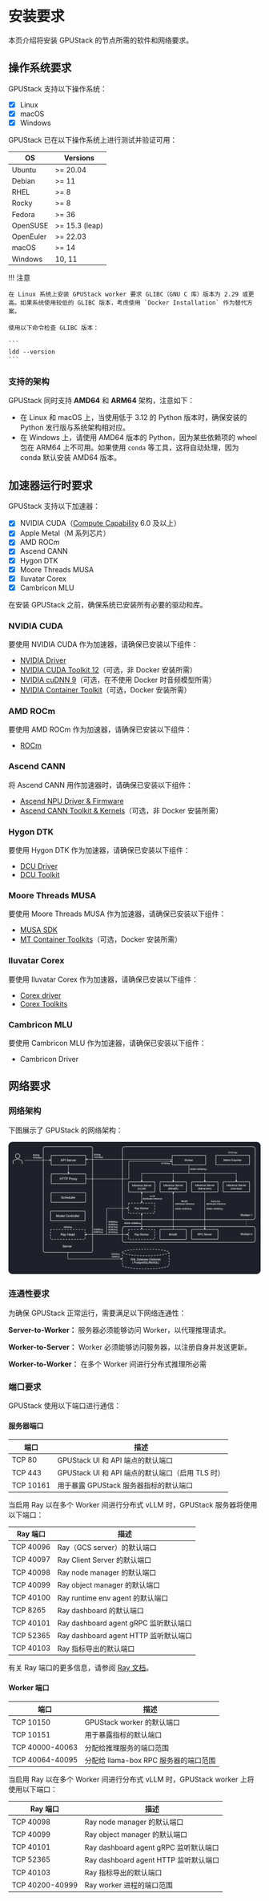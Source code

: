 # 安装要求

本页介绍将安装 GPUStack 的节点所需的软件和网络要求。

## 操作系统要求

GPUStack 支持以下操作系统：

- [x] Linux
- [x] macOS
- [x] Windows

GPUStack 已在以下操作系统上进行测试并验证可用：

| OS        | Versions        |
| --------- | --------------- |
| Ubuntu    | \>= 20.04       |
| Debian    | \>= 11          |
| RHEL      | \>= 8           |
| Rocky     | \>= 8           |
| Fedora    | \>= 36          |
| OpenSUSE  | \>= 15.3 (leap) |
| OpenEuler | \>= 22.03       |
| macOS     | \>= 14          |
| Windows   | 10, 11          |

!!! 注意

    在 Linux 系统上安装 GPUStack worker 要求 GLIBC（GNU C 库）版本为 2.29 或更高。如果系统使用较低的 GLIBC 版本，考虑使用 `Docker Installation` 作为替代方案。

    使用以下命令检查 GLIBC 版本：

    ```
    ldd --version
    ```

<a id="supported-architectures"></a>

### 支持的架构

GPUStack 同时支持 **AMD64** 和 **ARM64** 架构，注意如下：

- 在 Linux 和 macOS 上，当使用低于 3.12 的 Python 版本时，确保安装的 Python 发行版与系统架构相对应。
- 在 Windows 上，请使用 AMD64 版本的 Python，因为某些依赖项的 wheel 包在 ARM64 上不可用。如果使用 `conda` 等工具，这将自动处理，因为 conda 默认安装 AMD64 版本。

## 加速器运行时要求

GPUStack 支持以下加速器：

- [x] NVIDIA CUDA（[Compute Capability](https://developer.nvidia.com/cuda-gpus) 6.0 及以上）
- [x] Apple Metal（M 系列芯片）
- [x] AMD ROCm
- [x] Ascend CANN
- [x] Hygon DTK
- [x] Moore Threads MUSA
- [x] Iluvatar Corex
- [x] Cambricon MLU

在安装 GPUStack 之前，确保系统已安装所有必要的驱动和库。

### NVIDIA CUDA

要使用 NVIDIA CUDA 作为加速器，请确保已安装以下组件：

- [NVIDIA Driver](https://www.nvidia.com/en-us/drivers/)
- [NVIDIA CUDA Toolkit 12](https://developer.nvidia.com/cuda-toolkit)（可选，非 Docker 安装所需）
- [NVIDIA cuDNN 9](https://developer.nvidia.com/cudnn)（可选，在不使用 Docker 时音频模型所需）
- [NVIDIA Container Toolkit](https://docs.nvidia.com/datacenter/cloud-native/container-toolkit)（可选，Docker 安装所需）

### AMD ROCm

要使用 AMD ROCm 作为加速器，请确保已安装以下组件：

- [ROCm](https://rocm.docs.amd.com/en/docs-6.2.4/)

### Ascend CANN

将 Ascend CANN 用作加速器时，请确保已安装以下组件：

- [Ascend NPU Driver & Firmware](https://www.hiascend.com/hardware/firmware-drivers/community)
- [Ascend CANN Toolkit & Kernels](https://www.hiascend.com/developer/download/community/result?module=cann&cann=8.2.RC1)（可选，非 Docker 安装所需）

### Hygon DTK

要使用 Hygon DTK 作为加速器，请确保已安装以下组件：

- [DCU Driver](https://developer.sourcefind.cn/tool/)
- [DCU Toolkit](https://developer.sourcefind.cn/tool/)

### Moore Threads MUSA

要使用 Moore Threads MUSA 作为加速器，请确保已安装以下组件：

- [MUSA SDK](https://developer.mthreads.com/sdk/download/musa)
- [MT Container Toolkits](https://developer.mthreads.com/sdk/download/CloudNative)（可选，Docker 安装所需）

### Iluvatar Corex

要使用 Iluvatar Corex 作为加速器，请确保已安装以下组件：

- [Corex driver](https://support.iluvatar.com/#/ProductLine?id=2)
- [Corex Toolkits](https://support.iluvatar.com/#/ProductLine?id=2)

### Cambricon MLU

要使用 Cambricon MLU 作为加速器，请确保已安装以下组件：

- Cambricon Driver

## 网络要求

### 网络架构

下图展示了 GPUStack 的网络架构：

![gpustack-network-architecture](../../assets/gpustack-network-architecture.png)

### 连通性要求

为确保 GPUStack 正常运行，需要满足以下网络连通性：

**Server-to-Worker：** 服务器必须能够访问 Worker，以代理推理请求。

**Worker-to-Server：** Worker 必须能够访问服务器，以注册自身并发送更新。

**Worker-to-Worker：** 在多个 Worker 间进行分布式推理所必需

### 端口要求

GPUStack 使用以下端口进行通信：

#### 服务器端口

| 端口      | 描述                                              |
| --------- | ------------------------------------------------- |
| TCP 80    | GPUStack UI 和 API 端点的默认端口                 |
| TCP 443   | GPUStack UI 和 API 端点的默认端口（启用 TLS 时）  |
| TCP 10161 | 用于暴露 GPUStack 服务器指标的默认端口           |


当启用 Ray 以在多个 Worker 间进行分布式 vLLM 时，GPUStack 服务器将使用以下端口：

| Ray 端口  | 描述                                 |
| --------- | ------------------------------------ |
| TCP 40096 | Ray（GCS server）的默认端口          |
| TCP 40097 | Ray Client Server 的默认端口         |
| TCP 40098 | Ray node manager 的默认端口          |
| TCP 40099 | Ray object manager 的默认端口        |
| TCP 40100 | Ray runtime env agent 的默认端口     |
| TCP 8265  | Ray dashboard 的默认端口             |
| TCP 40101 | Ray dashboard agent gRPC 监听默认端口 |
| TCP 52365 | Ray dashboard agent HTTP 监听默认端口 |
| TCP 40103 | Ray 指标导出的默认端口               |

有关 Ray 端口的更多信息，请参阅 [Ray 文档](https://docs.ray.io/en/latest/ray-core/configure.html#ports-configurations)。

#### Worker 端口

| 端口            | 描述                                   |
| --------------- | -------------------------------------- |
| TCP 10150       | GPUStack worker 的默认端口             |
| TCP 10151       | 用于暴露指标的默认端口                 |
| TCP 40000-40063 | 分配给推理服务的端口范围               |
| TCP 40064-40095 | 分配给 llama-box RPC 服务器的端口范围  |

当启用 Ray 以在多个 Worker 间进行分布式 vLLM 时，GPUStack worker 上将使用以下端口：

| Ray 端口        | 描述                                   |
| --------------- | -------------------------------------- |
| TCP 40098       | Ray node manager 的默认端口            |
| TCP 40099       | Ray object manager 的默认端口          |
| TCP 40101       | Ray dashboard agent gRPC 监听默认端口  |
| TCP 52365       | Ray dashboard agent HTTP 监听默认端口  |
| TCP 40103       | Ray 指标导出的默认端口                 |
| TCP 40200-40999 | Ray worker 进程的端口范围              |